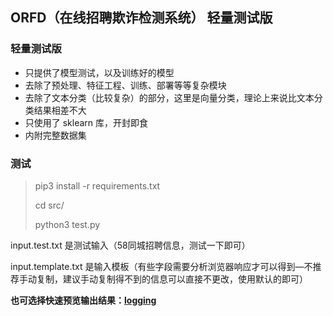 ## ORFD（在线招聘欺诈检测系统） 轻量测试版

### 轻量测试版

- 只提供了模型测试，以及训练好的模型
- 去除了预处理、特征工程、训练、部署等等复杂模块
- 去除了文本分类（比较复杂）的部分，这里是向量分类，理论上来说比文本分类结果相差不大
- 只使用了 sklearn 库，开封即食
- 内附完整数据集

### 测试

> pip3 install -r requirements.txt
>
> cd src/
>
> python3 test.py

input.test.txt 是测试输入（58同城招聘信息，测试一下即可）

input.template.txt 是输入模板（有些字段需要分析浏览器响应才可以得到—不推荐手动复制，建议手动复制得不到的信息可以直接不更改，使用默认的即可）

**也可选择快速预览输出结果：[logging](logging.txt)**

